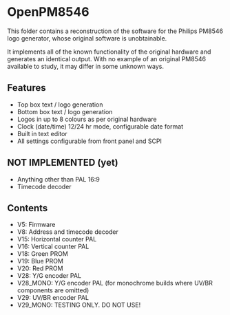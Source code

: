 # OpenPM8546

This folder contains a reconstruction of the software for the Philips PM8546 logo generator, whose original software is unobtainable.

It implements all of the known functionality of the original hardware and generates an identical output. With no example of an original PM8546 available to study, it may differ in some unknown ways.

## Features

* Top box text / logo generation
* Bottom box text / logo generation
* Logos in up to 8 colours as per original hardware
* Clock (date/time) 12/24 hr mode, configurable date format
* Built in text editor
* All settings configurable from front panel and SCPI

## NOT IMPLEMENTED (yet)

* Anything other than PAL 16:9
* Timecode decoder

## Contents

* V5: Firmware
* V8: Address and timecode decoder
* V15: Horizontal counter PAL
* V16: Vertical counter PAL
* V18: Green PROM
* V19: Blue PROM
* V20: Red PROM
* V28: Y/G encoder PAL
* V28_MONO: Y/G encoder PAL (for monochrome builds where UV/BR components are omitted)
* V29: UV/BR encoder PAL
* V29_MONO: TESTING ONLY. DO NOT USE!

